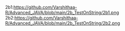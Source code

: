 2b1:https://github.com/Varshithaa-R/Advanced_JAVA/blob/main/2b_TestOnString/2b1.png
2b2:https://github.com/Varshithaa-R/Advanced_JAVA/blob/main/2b_TestOnString/2b2.png

